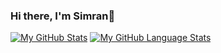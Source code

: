 ### Hi there, I'm Simran👋 


 [![My GitHub Stats](https://github-readme-stats.vercel.app/api/?username=simrank13&count_private=true&theme=radical&showicons=true)]()
[![My GitHub Language Stats](https://github-readme-stats.vercel.app/api/top-langs/?username=simrank13&langs_count=5&theme=radical)]()



<!--
**simrank13/simrank13** is a ✨ _special_ ✨ repository because its `README.md` (this file) appears on your GitHub profile.

Here are some ideas to get you started:

- 🔭 I’m currently working on ...
- 🌱 I’m currently learning ...
- 👯 I’m looking to collaborate on ...
- 🤔 I’m looking for help with ...
- 💬 Ask me about ...
- 📫 How to reach me: ...
- 😄 Pronouns: ...
- ⚡ Fun fact: ...
-->

